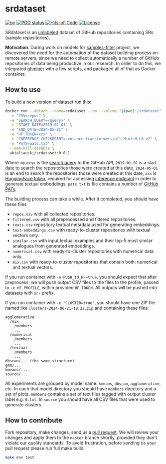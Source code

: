 # srdataset

[![py](https://github.com/h1alexbel/srdataset/actions/workflows/make.yml/badge.svg)](https://github.com/h1alexbel/srdataset/actions/workflows/make.yml)
[![PDD status](http://www.0pdd.com/svg?name=h1alexbel/srdataset)](http://www.0pdd.com/p?name=h1alexbel/srdataset)
[![Hits-of-Code](https://hitsofcode.com/github/h1alexbel/srdataset)](https://hitsofcode.com/view/github/h1alexbel/srdataset)
[![License](https://img.shields.io/badge/license-MIT-green.svg)](https://github.com/h1alexbel/srdataset/blob/master/LICENSE.txt)

SRdataset is an [unlabeled] dataset of GitHub repositories containing SRs
(sample repositories).

**Motivation**. During work on models for [samples-filter] project, we
discovered the need for the automation of the dataset building process
on remote servers, since we need to collect automatically a number of GitHub
repositories of data being productive in our research. In order to do this,
we integrated [ghminer] with a few scripts, and packaged all of that as Docker
container.

## How to use

To build a new version of dataset run this:

```bash
docker run --detach --name=srdataset --rm --volume "$(pwd):/srdataset" \
  -e "CSV=repos" \
  -e "SEARCH_QUERY=<query>" \
  -e "START_DATE=2019-01-01" \
  -e "END_DATE=2024-05-01" \
  -e "HF_TOKEN=xxx" \
  -e "INFERENCE_CHECKPOINT=sentence-transformers/all-MiniLM-L6-v2" \
  -e "PATS=pats.txt" \
  --oom-kill-disable \
  abialiauski/srdataset:0.0.1
```

Where `<query>` is the [search query] to the GitHub API,
`2019-01-01` is a start date to search the repositories those were created at
this date, `2024-05-01` is an end to search the repositories those were created
at this date, `xxx` is [HuggingFace token], required for accessing
[inference endpoint][HuggingFace Inference] in order to generate textual
embeddings; `pats.txt` is file contains a number of [GitHub PATs].

The building process can take a while. After it completed, you should have
these files:

* `repos.csv` with all collected repositories.
* `filtered.csv` with all preprocessed and filtered repositories.
* `texts.csv` repository textual metadata used for generating embeddings.
* `text-embeddings.csv` with ready-to-cluster repositories with textual vectors
only.
* `similar.csv` with input textual examples and their top-5 most similar
analogues from generated embeddings.
* `numerical.csv` with ready-to-cluster repositories with numerical data only.
* `mix.csv` with ready-to-cluster repositories that contain both: numerical and
textual vectors.

If you run container with `-e PUSH_TO_HF=true`, you should expect that after
preprocess, we will push output CSV files to the files to the profile, passed
to `-e HF_PROFILE`, within provided `HF_TOKEN`. All outputs will be pushed into
datasets with `sr-` prefix.

If you run container with `-e "CLUSTER=true"`, you should have one ZIP file
named like `clusters-2024-06-21-18:22.zip` and containing these files:

```text
agglomerative
  /mix
    /members
    ...
  /numerical
    /members
    ...
  /textual
    /members
    ...
dbscan/... (the same structure)
gmm/...
kmeans/...
source/...
```

All experiments are grouped by model name: `kmeans`, `dbscan`, `agglomerative`,
etc. In each that model directory you should have `members` directory and a set
of plots. `members` contains a set of text files tagged with output cluster
label e.g. `0.txt`. In `source` you should have all CSV files that were used to
generate clusters.

## How to contribute

Fork repository, make changes, send us a [pull request](https://www.yegor256.com/2014/04/15/github-guidelines.html).
We will review your changes and apply them to the `master` branch shortly,
provided they don't violate our quality standards. To avoid frustration,
before sending us your pull request please run full make build:

```bash
make env test
```

[unlabeled]: https://en.wikipedia.org/wiki/Unsupervised_learning
[samples-filter]: https://github.com/h1alexbel/samples-filter
[ghminer]: https://github.com/h1alexbel/ghminer
[GitHub PAT]: https://docs.github.com/en/authentication/keeping-your-account-and-data-secure/managing-your-personal-access-tokens
[GitHub PATs]: https://docs.github.com/en/authentication/keeping-your-account-and-data-secure/managing-your-personal-access-tokens
[HuggingFace token]: https://huggingface.co/docs/hub/en/security-tokens
[HuggingFace Inference]: https://huggingface.co/inference-endpoints/dedicated
[search query]: https://docs.github.com/en/search-github/searching-on-github/searching-for-repositories
